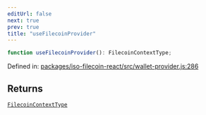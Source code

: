 ```yaml
---
editUrl: false
next: true
prev: true
title: "useFilecoinProvider"
---
```


```ts
function useFilecoinProvider(): FilecoinContextType;
```

Defined in: [packages/iso-filecoin-react/src/wallet-provider.js:286](https://github.com/hugomrdias/filecoin/blob/main/packages/iso-filecoin-react/src/wallet-provider.js#L286)

## Returns

[`FilecoinContextType`](/api/iso-filecoin-react/types/type-aliases/filecoincontexttype/)
